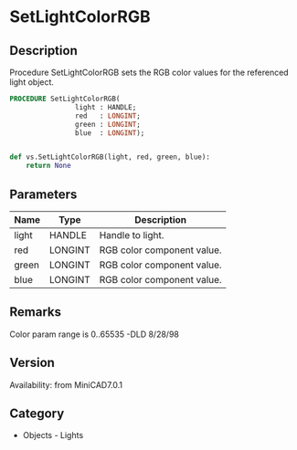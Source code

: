 # SetLightColorRGB

## Description
Procedure SetLightColorRGB sets the RGB color values for the referenced light object. 

```pascal
PROCEDURE SetLightColorRGB(
				light : HANDLE;
				red   : LONGINT;
				green : LONGINT;
				blue  : LONGINT);
```

```python

def vs.SetLightColorRGB(light, red, green, blue):
    return None
```

## Parameters
|Name|Type|Description|
|---|---|---|
|light|HANDLE|Handle to light.|
|red|LONGINT|RGB color component value.|
|green|LONGINT|RGB color component value.|
|blue|LONGINT|RGB color component value.|

## Remarks
Color param range is 0..65535 -DLD 8/28/98

## Version
Availability: from MiniCAD7.0.1
## Category
* Objects - Lights

